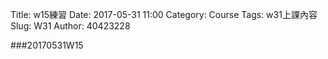Title: w15練習
Date: 2017-05-31 11:00
Category: Course
Tags: w31上課內容
Slug: W31
Author: 40423228

###20170531W15

<!-- PELICAN_END_SUMMARY -->

